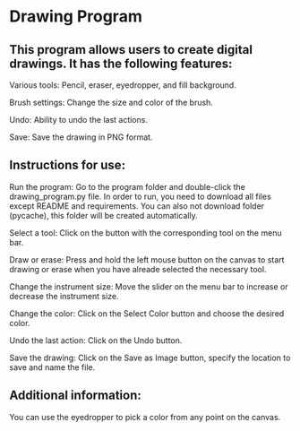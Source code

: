 # Drawing Program

## This program allows users to create digital drawings. It has the following features:
Various tools: Pencil, eraser, eyedropper, and fill background.

Brush settings: Change the size and color of the brush.

Undo: Ability to undo the last actions.

Save: Save the drawing in PNG format.


## Instructions for use:
Run the program: Go to the program folder and double-click the drawing_program.py file. In order to run, you need to download all files except README and requirements. You can also not download folder (pycache), this folder will be created automatically.

Select a tool: Click on the button with the corresponding tool on the menu bar.

Draw or erase: Press and hold the left mouse button on the canvas to start drawing or erase when you have alreade selected the necessary tool.

Change the instrument size: Move the slider on the menu bar to increase or decrease the instrument size.

Change the color: Click on the Select Color button and choose the desired color.

Undo the last action: Click on the Undo button.

Save the drawing: Click on the Save as Image button, specify the location to save and name the file.

## Additional information:
You can use the eyedropper to pick a color from any point on the canvas.
